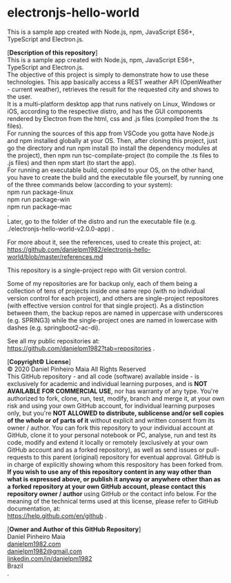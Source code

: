 # electronjs-hello-world
This is a sample app created with Node.js, npm, JavaScript ES6+, TypeScript and Electron.js.

[**Description of this repository**]<br>
This is a sample app created with Node.js, npm, JavaScript ES6+, TypeScript and Electron.js.<br>
The objective of this project is simply to demonstrate how to use these technologies. This app basically access a REST weather API (OpenWeather - current weather), retrieves the result for the requested city and shows to the user.<br>
It is a multi-platform desktop app that runs natively on Linux, Windows or iOS, according to the respective distro, and has the GUI components rendered by Electron from the html, css and .js files (compiled from the .ts files).<br>
For running the sources of this app from VSCode you gotta have Node.js and npm installed globally at your OS. Then, after cloning this project, just go the directory and run npm install (to install the dependency modules at the project), then npm run tsc-compilate-project (to compile the .ts files to .js files) and then npm start (to start the app).<br>
For running an executable build, compiled to your OS, on the other hand, you have to create the build and the executable file yourself, by running one of the three commands below (according to your system):<br>
npm run package-linux<br>
npm run package-win<br>
npm run package-mac<br>
.<br>
Later, go to the folder of the distro and run the executable file (e.g. ./electronjs-hello-world-v2.0.0-app) .

For more about it, see the references, used to create this project, at:<br>
https://github.com/danielpm1982/electronjs-hello-world/blob/master/references.md

This repository is a single-project repo with Git version control.

Some of my repositories are for backup only, each of them being a collection of tens of projects inside one same repo (with no individual version control for each project), and others are single-project repositores (with effective version control for that single project). As a distinction between them, the backup repos are named in uppercase with underscores (e.g. SPRING3) while the single-project ones are named in lowercase with dashes (e.g. springboot2-ac-di).

See all my public repositories at:<br>
https://github.com/danielpm1982?tab=repositories .

[**Copyright© License**]<br>
© 2020 Daniel Pinheiro Maia All Rights Reserved<br>
This GitHub repository - and all code (software) available inside - is exclusively for academic and individual learning purposes, and is **NOT AVAILABLE FOR COMMERCIAL USE**, nor has warranty of any type. You're authorized to fork, clone, run, test, modify, branch and merge it, at your own risk and using your own GitHub account, for individual learning purposes only, but you're **NOT ALLOWED to distribute, sublicense and/or sell copies of the whole or of parts of it** without explicit and written consent from its owner / author. You can fork this repository to your individual account at GitHub, clone it to your personal notebook or PC, analyse, run and test its code, modify and extend it locally or remotely (exclusively at your own GitHub account and as a forked repository), as well as send issues or pull-requests to this parent (original) repository for eventual approval. GitHub is in charge of explicitly showing whom this respository has been forked from. **If you wish to use any of this repository content in any way other than what is expressed above, or publish it anyway or anywhere other than as a forked repository at your own GitHub account, please contact this repository owner / author** using GitHub or the contact info below. For the meaning of the technical terms used at this license, please refer to GitHub documentation, at: <br> https://help.github.com/en/github .

[**Owner and Author of this GitHub Repository**]<br>
Daniel Pinheiro Maia<br>
[danielpm1982.com](http://www.danielpm1982.com)<br>
danielpm1982@gmail.com<br>
[linkedin.com/in/danielpm1982](https://www.linkedin.com/in/danielpm1982)<br>
Brazil<br>
.
